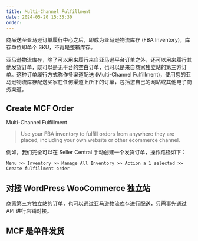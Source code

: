 ```yaml
---
title: Multi-Channel Fulfillment
date: 2024-05-20 15:35:30
order: 
---
```


商品送至亚马逊订单履行中心之后，即成为亚马逊物流库存 (FBA Inventory)，库存单位即单个 SKU，不再是整箱库存。

亚马逊物流库存，除了可以用来履行来自亚马逊平台订单之外，还可以用来履行其他发货订单，既可以是无平台的空白订单，也可以是来自商家独立站的第三方订单。这种订单履行方式称作多渠道配送 (Multi-Channel Fulfillment)，使用您的亚马逊物流库存配送买家在任何渠道上所下的订单，包括您自己的网站或其他电子商务渠道。

## Create MCF Order

Multi-Channel Fulfillment

> Use your FBA inventory to fulfill orders from anywhere they are placed, including your own website or other ecommerce channel.

例如，我们完全可以在 Seller Central 手动创建一个发货订单，操作路径如下：

`Menu >> Inventory >> Manage All Inventory >> Action a 1 selected >> Create fulfillment order`

## 对接 WordPress WooCommerce 独立站

商家第三方独立站的订单，也可以通过亚马逊物流库存进行配送，只需事先通过 API 进行店铺对接。

## MCF 是单件发货
